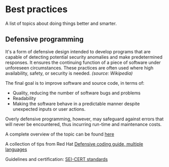 # Best practices

A list of topics about doing things better and smarter.

## Defensive programming

It's a form of defensive design intended to develop programs that are capable of detecting potential security anomalies and make predetermined responses. It ensures the continuing function of a piece of software under unforeseen circumstances. These practices are often used where high availability, safety, or security is needed. *(source: Wikipedia)*

The final goal is to improve software and source code, in terms of:

+ Quality, reducing the number of software bugs and problems
+ Readability
+ Making the software behave in a predictable manner despite unexpected inputs or user actions.

Overly defensive programming, however, may safeguard against errors that will never be encountered, thus incurring run-time and maintenance costs.

A complete overview of the topic can be found [here](https://gjbex.github.io/Defensive_programming_and_debugging/)

A collection of tips from Red Hat [Defensive coding guide, multiple languages](https://redhat-crypto.gitlab.io/defensive-coding-guide/#_programming_languages)

Guidelines and certification: [SEI-CERT standards](https://wiki.sei.cmu.edu/confluence/display/seccode/SEI+CERT+Coding+Standards)
